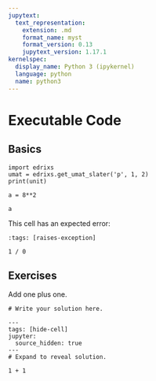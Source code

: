 ```yaml
---
jupytext:
  text_representation:
    extension: .md
    format_name: myst
    format_version: 0.13
    jupytext_version: 1.17.1
kernelspec:
  display_name: Python 3 (ipykernel)
  language: python
  name: python3
---
```


# Executable Code

## Basics

```{code-cell} ipython3
import edrixs
umat = edrixs.get_umat_slater('p', 1, 2)
print(unit)
```

```{code-cell} ipython3
a = 8**2
```

```{code-cell} ipython3
a
```

This cell has an expected error:

```{code-cell} ipython3
:tags: [raises-exception]

1 / 0
```

## Exercises

Add one plus one.

```{code-cell} ipython3
# Write your solution here.
```

```{code-cell} ipython3
---
tags: [hide-cell]
jupyter:
  source_hidden: true
---
# Expand to reveal solution.

1 + 1
```
